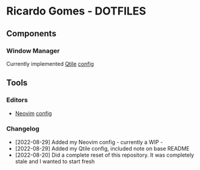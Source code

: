 # Ricardo Gomes - DOTFILES

## Components

### Window Manager

Currently implemented [Qtile](https://github.com/qtile/qtile) [config](.config/qtile/)


## Tools

### Editors

- [Neovim](https://neovim.io/) [config](.config/nvim)


### Changelog

- [2022-08-29] Added my Neovim config - currently a WIP -
- [2022-08-29] Added my Qtile config, included note on base README
- [2022-08-20] Did a complete reset of this repository. It was completely stale and I wanted to start fresh
